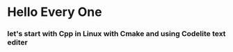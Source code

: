 <H1>Hello  Every One </H1>
<h3>let's start with Cpp in Linux with Cmake and using Codelite text editer</h3>



